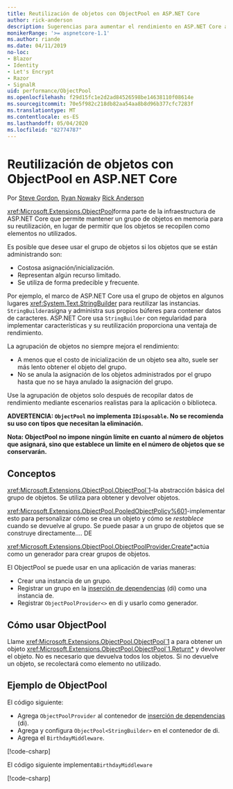 ```yaml
---
title: Reutilización de objetos con ObjectPool en ASP.NET Core
author: rick-anderson
description: Sugerencias para aumentar el rendimiento en ASP.NET Core aplicaciones mediante ObjectPool.
monikerRange: '>= aspnetcore-1.1'
ms.author: riande
ms.date: 04/11/2019
no-loc:
- Blazor
- Identity
- Let's Encrypt
- Razor
- SignalR
uid: performance/ObjectPool
ms.openlocfilehash: f29d15fc1e2d2ad84526598be14638110f08614e
ms.sourcegitcommit: 70e5f982c218db82aa54aa8b8d96b377cfc7283f
ms.translationtype: MT
ms.contentlocale: es-ES
ms.lasthandoff: 05/04/2020
ms.locfileid: "82774787"
---
```

# <a name="object-reuse-with-objectpool-in-aspnet-core"></a>Reutilización de objetos con ObjectPool en ASP.NET Core

Por [Steve Gordon](https://twitter.com/stevejgordon), [Ryan Nowak](https://github.com/rynowak)y [Rick Anderson](https://twitter.com/RickAndMSFT)

<xref:Microsoft.Extensions.ObjectPool>forma parte de la infraestructura de ASP.NET Core que permite mantener un grupo de objetos en memoria para su reutilización, en lugar de permitir que los objetos se recopilen como elementos no utilizados.

Es posible que desee usar el grupo de objetos si los objetos que se están administrando son:

- Costosa asignación/inicialización.
- Representan algún recurso limitado.
- Se utiliza de forma predecible y frecuente.

Por ejemplo, el marco de ASP.NET Core usa el grupo de objetos en algunos lugares <xref:System.Text.StringBuilder> para reutilizar las instancias. `StringBuilder`asigna y administra sus propios búferes para contener datos de caracteres. ASP.NET Core usa `StringBuilder` con regularidad para implementar características y su reutilización proporciona una ventaja de rendimiento.

La agrupación de objetos no siempre mejora el rendimiento:

- A menos que el costo de inicialización de un objeto sea alto, suele ser más lento obtener el objeto del grupo.
- No se anula la asignación de los objetos administrados por el grupo hasta que no se haya anulado la asignación del grupo.

Use la agrupación de objetos solo después de recopilar datos de rendimiento mediante escenarios realistas para la aplicación o biblioteca.

**ADVERTENCIA: `ObjectPool` no implementa `IDisposable`. No se recomienda su uso con tipos que necesitan la eliminación.**

**Nota: ObjectPool no impone ningún límite en cuanto al número de objetos que asignará, sino que establece un límite en el número de objetos que se conservarán.**

## <a name="concepts"></a>Conceptos

<xref:Microsoft.Extensions.ObjectPool.ObjectPool`1>-la abstracción básica del grupo de objetos. Se utiliza para obtener y devolver objetos.

<xref:Microsoft.Extensions.ObjectPool.PooledObjectPolicy%601>-implementar esto para personalizar cómo se crea un objeto y cómo se *restablece* cuando se devuelve al grupo. Se puede pasar a un grupo de objetos que se construye directamente.... DE

<xref:Microsoft.Extensions.ObjectPool.ObjectPoolProvider.Create*>actúa como un generador para crear grupos de objetos.
<!-- REview, there is no ObjectPoolProvider<T> -->

El ObjectPool se puede usar en una aplicación de varias maneras:

* Crear una instancia de un grupo.
* Registrar un grupo en la [inserción de dependencias](xref:fundamentals/dependency-injection) (di) como una instancia de.
* Registrar `ObjectPoolProvider<>` en di y usarlo como generador.

## <a name="how-to-use-objectpool"></a>Cómo usar ObjectPool

Llame <xref:Microsoft.Extensions.ObjectPool.ObjectPool`1> a para obtener un objeto <xref:Microsoft.Extensions.ObjectPool.ObjectPool`1.Return*> y devolver el objeto.  No es necesario que devuelva todos los objetos. Si no devuelve un objeto, se recolectará como elemento no utilizado.

## <a name="objectpool-sample"></a>Ejemplo de ObjectPool

El código siguiente:

* Agrega `ObjectPoolProvider` al contenedor de [inserción de dependencias](xref:fundamentals/dependency-injection) (di).
* Agrega y configura `ObjectPool<StringBuilder>` en el contenedor de di.
* Agrega el `BirthdayMiddleware`.

[!code-csharp[](ObjectPool/ObjectPoolSample/Startup.cs?name=snippet)]

El código siguiente implementa`BirthdayMiddleware`

[!code-csharp[](ObjectPool/ObjectPoolSample/BirthdayMiddleware.cs?name=snippet)]
